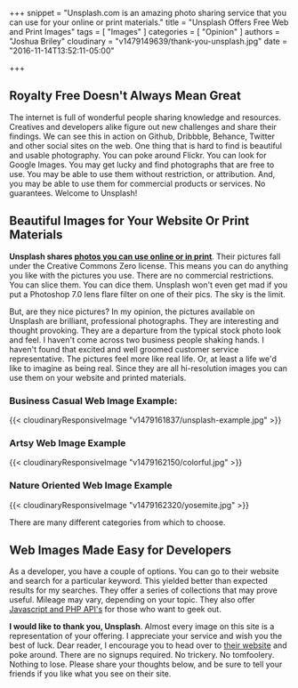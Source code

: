 +++
snippet = "Unsplash.com is an amazing photo sharing service that you can use for your online or print materials."
title = "Unsplash Offers Free Web and Print Images"
tags = [
  "Images"
]
categories = [
  "Opinion"
]
authors = "Joshua Briley"
cloudinary = "v1479149639/thank-you-unsplash.jpg"
date = "2016-11-14T13:52:11-05:00"

+++

## Royalty Free Doesn't Always Mean Great

The internet is full of wonderful people sharing knowledge and resources. Creatives and developers alike figure out new challenges and share their findings. We can see this in action on Github, Dribbble, Behance, Twitter and other social sites on the web. One thing that is hard to find is beautiful and usable photography. You can poke around Flickr. You can look for Google Images. You may get lucky and find photographs that are free to use. You may be able to use them without restriction, or attribution. And, you may be able to use them for commercial products or services. No guarantees. Welcome to Unsplash!

## Beautiful Images for Your Website Or Print Materials

**Unsplash shares [photos you can use online or in print](https://unsplash.com/)**. Their pictures fall under the Creative Commons Zero license. This means you can do anything you like with the pictures you use. There are no commercial restrictions. You can slice them. You can dice them. Unsplash won't even get mad if you put a Photoshop 7.0 lens flare filter on one of their pics. The sky is the limit.

But, are they nice pictures? In my opinion, the pictures available on Unsplash are brilliant, professional photographs. They are interesting and thought provoking. They are a departure from the typical stock photo look and feel. I haven't come across two business people shaking hands. I haven't found that excited and well groomed customer service representative. The pictures feel more like real life. Or, at least a life we'd like to imagine as being real. Since they are all hi-resolution images you can use them on your website and printed materials.

### Business Casual Web Image Example:

{{< cloudinaryResponsiveImage "v1479161837/unsplash-example.jpg" >}}

### Artsy Web Image Example

{{< cloudinaryResponsiveImage "v1479162150/colorful.jpg" >}}

### Nature Oriented Web Image Example

{{< cloudinaryResponsiveImage "v1479162320/yosemite.jpg" >}}

There are many different categories from which to choose.

## Web Images Made Easy for Developers
As a developer, you have a couple of options. You can go to their website and search for a particular keyword. This yielded better than expected results for my searches. They offer a series of collections that may prove useful. Mileage may vary, depending on your topic. They also offer [Javascript and PHP API's](https://unsplash.com/developers) for those who want to geek out.

**I would like to thank you, Unsplash**. Almost every image on this site is a representation of your offering. I appreciate your service and wish you the best of luck. Dear reader, I encourage you to head over to [their website](https://unsplash.com/) and poke around. There are no signups required. No trickery. No tomfoolery. Nothing to lose. Please share your thoughts below, and be sure to tell your friends if you like what you see on their site.
